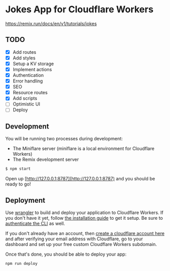 # Jokes App for Cloudflare Workers

https://remix.run/docs/en/v1/tutorials/jokes

## TODO

- [x] Add routes
- [x] Add styles
- [x] Setup a KV storage
- [x] Implement actions
- [x] Authentication
- [x] Error handling
- [x] SEO
- [x] Resource routes
- [x] Add scripts
- [ ] Optimistic UI
- [ ] Deploy

## Development

You will be running two processes during development:

- The Miniflare server (miniflare is a local environment for Cloudflare Workers)
- The Remix development server

```sh
$ npm start
```

Open up [http://127.0.0.1:8787](http://127.0.0.1:8787) and you should be ready to go!

## Deployment

Use [wrangler](https://developers.cloudflare.com/workers/cli-wrangler) to build and deploy your application to Cloudflare Workers. If you don't have it yet, follow [the installation guide](https://developers.cloudflare.com/workers/cli-wrangler/install-update) to get it setup. Be sure to [authenticate the CLI](https://developers.cloudflare.com/workers/cli-wrangler/authentication) as well.

If you don't already have an account, then [create a cloudflare account here](https://dash.cloudflare.com/sign-up) and after verifying your email address with Cloudflare, go to your dashboard and set up your free custom Cloudflare Workers subdomain.

Once that's done, you should be able to deploy your app:

```sh
npm run deploy
```
